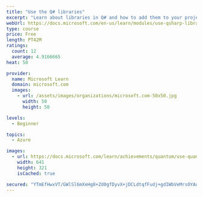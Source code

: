 ```yaml
---
title: "Use the Q# libraries"
excerpt: "Learn about libraries in Q# and how to add them to your projects, discover the Q# API documentation, implement another application of Grover's algorithm using the Standard and Numerics libraries, and document your own code."
webUrl: https://docs.microsoft.com/en-us/learn/modules/use-qsharp-libraries/
type: course
price: Free
length: PT42M
ratings:
  count: 12
  average: 4.9166665
heat: 50

provider:
  name: Microsoft Learn
  domain: microsoft.com
  images:
    - url: /assets/images/organizations/microsoft.com-50x50.jpg
      width: 50
      height: 50

levels:
  - Beginner

topics:
  - Azure

images:
  - url: https://docs.microsoft.com/learn/achievements/quantum/use-quantum-libraries-social.png
    width: 641
    height: 321
    isCached: true

secured: "YTmEfHwxVT/GWlSl6mXeHg8+Zd0gfDyvX+jDCLdtqfFudj+gdIWbVeMrsOYAuPMYGRCfcxOgAa+COj5k9JLOOUdsEw7QEjYbudKyb25ltdYc6wgeCoUEsVzDEvww+a8+lZXqsE6WGGaxvJP/A+IWVMbWvVKotVSS8zkzV/MmS6waUHQfnkFXXmGNokrC+yDWdW+Yz3D+VavBnfuCJyHw27mdg+SD1HlodP/Hgt0r0KeBQAN9ZqbNxAGMPLzStpW0dAl8n5ts7VY9U/DPPgcOaJ2VntRedOapUbJ6y0MLIvgS7ByWwOU7kluXeuKPmgE5LN4irulAgTrxYTW8AOyA1kRH++kCdNVOXQnDd0JuvbQH0o1WeobquYS72qkqWqFiSMP5YmE+W06VUXbpPlhDOc7rwFjGpzFkhIKMEirmjBk=;9fGQ5sKyipmxr29JC/wElQ=="
---
```


